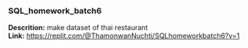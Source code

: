 ### SQL_homework_batch6
**Descrition:** make dataset of thai restaurant
<br>**Link:** https://replit.com/@ThamonwanNuchti/SQLhomeworkbatch6?v=1
